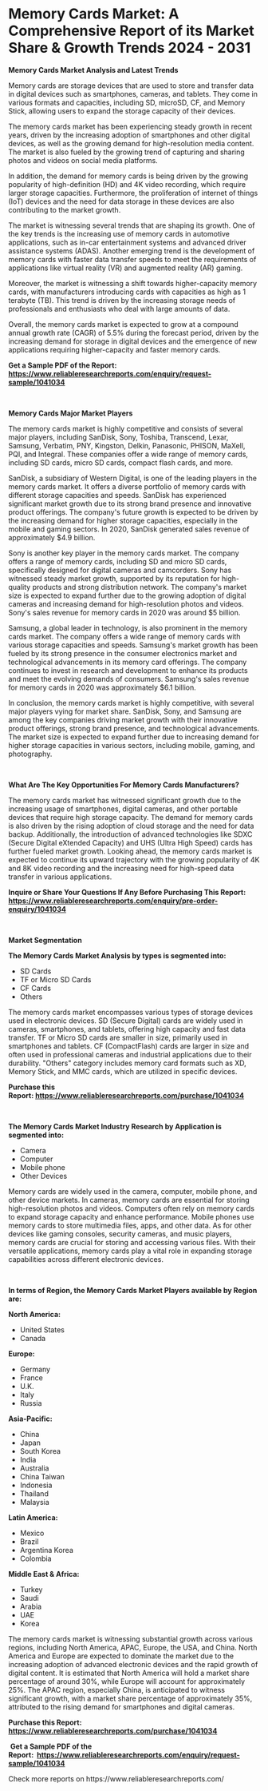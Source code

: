 <p><h1>Memory Cards Market: A Comprehensive Report of its Market Share & Growth Trends 2024 - 2031</h1></p><p><strong>Memory Cards Market Analysis and Latest Trends</strong></p>
<p><p>Memory cards are storage devices that are used to store and transfer data in digital devices such as smartphones, cameras, and tablets. They come in various formats and capacities, including SD, microSD, CF, and Memory Stick, allowing users to expand the storage capacity of their devices.</p><p>The memory cards market has been experiencing steady growth in recent years, driven by the increasing adoption of smartphones and other digital devices, as well as the growing demand for high-resolution media content. The market is also fueled by the growing trend of capturing and sharing photos and videos on social media platforms.</p><p>In addition, the demand for memory cards is being driven by the growing popularity of high-definition (HD) and 4K video recording, which require larger storage capacities. Furthermore, the proliferation of internet of things (IoT) devices and the need for data storage in these devices are also contributing to the market growth.</p><p>The market is witnessing several trends that are shaping its growth. One of the key trends is the increasing use of memory cards in automotive applications, such as in-car entertainment systems and advanced driver assistance systems (ADAS). Another emerging trend is the development of memory cards with faster data transfer speeds to meet the requirements of applications like virtual reality (VR) and augmented reality (AR) gaming.</p><p>Moreover, the market is witnessing a shift towards higher-capacity memory cards, with manufacturers introducing cards with capacities as high as 1 terabyte (TB). This trend is driven by the increasing storage needs of professionals and enthusiasts who deal with large amounts of data.</p><p>Overall, the memory cards market is expected to grow at a compound annual growth rate (CAGR) of 5.5% during the forecast period, driven by the increasing demand for storage in digital devices and the emergence of new applications requiring higher-capacity and faster memory cards.</p></p>
<p><strong>Get a Sample PDF of the Report:&nbsp; <a href="https://www.reliableresearchreports.com/enquiry/request-sample/1041034">https://www.reliableresearchreports.com/enquiry/request-sample/1041034</a></strong></p>
<p>&nbsp;</p>
<p><strong>Memory Cards Major Market Players</strong></p>
<p><p>The memory cards market is highly competitive and consists of several major players, including SanDisk, Sony, Toshiba, Transcend, Lexar, Samsung, Verbatim, PNY, Kingston, Delkin, Panasonic, PHISON, MaXell, PQI, and Integral. These companies offer a wide range of memory cards, including SD cards, micro SD cards, compact flash cards, and more.</p><p>SanDisk, a subsidiary of Western Digital, is one of the leading players in the memory cards market. It offers a diverse portfolio of memory cards with different storage capacities and speeds. SanDisk has experienced significant market growth due to its strong brand presence and innovative product offerings. The company's future growth is expected to be driven by the increasing demand for higher storage capacities, especially in the mobile and gaming sectors. In 2020, SanDisk generated sales revenue of approximately $4.9 billion.</p><p>Sony is another key player in the memory cards market. The company offers a range of memory cards, including SD and micro SD cards, specifically designed for digital cameras and camcorders. Sony has witnessed steady market growth, supported by its reputation for high-quality products and strong distribution network. The company's market size is expected to expand further due to the growing adoption of digital cameras and increasing demand for high-resolution photos and videos. Sony's sales revenue for memory cards in 2020 was around $5 billion.</p><p>Samsung, a global leader in technology, is also prominent in the memory cards market. The company offers a wide range of memory cards with various storage capacities and speeds. Samsung's market growth has been fueled by its strong presence in the consumer electronics market and technological advancements in its memory card offerings. The company continues to invest in research and development to enhance its products and meet the evolving demands of consumers. Samsung's sales revenue for memory cards in 2020 was approximately $6.1 billion.</p><p>In conclusion, the memory cards market is highly competitive, with several major players vying for market share. SanDisk, Sony, and Samsung are among the key companies driving market growth with their innovative product offerings, strong brand presence, and technological advancements. The market size is expected to expand further due to increasing demand for higher storage capacities in various sectors, including mobile, gaming, and photography.</p></p>
<p>&nbsp;</p>
<p><strong>What Are The Key Opportunities For Memory Cards Manufacturers?</strong></p>
<p><p>The memory cards market has witnessed significant growth due to the increasing usage of smartphones, digital cameras, and other portable devices that require high storage capacity. The demand for memory cards is also driven by the rising adoption of cloud storage and the need for data backup. Additionally, the introduction of advanced technologies like SDXC (Secure Digital eXtended Capacity) and UHS (Ultra High Speed) cards has further fueled market growth. Looking ahead, the memory cards market is expected to continue its upward trajectory with the growing popularity of 4K and 8K video recording and the increasing need for high-speed data transfer in various applications.</p></p>
<p><strong>Inquire or Share Your Questions If Any Before Purchasing This Report: <a href="https://www.reliableresearchreports.com/enquiry/pre-order-enquiry/1041034">https://www.reliableresearchreports.com/enquiry/pre-order-enquiry/1041034</a></strong></p>
<p>&nbsp;</p>
<p><strong>Market Segmentation</strong></p>
<p><strong>The Memory Cards Market Analysis by types is segmented into:</strong></p>
<p><ul><li>SD Cards</li><li>TF or Micro SD Cards</li><li>CF Cards</li><li>Others</li></ul></p>
<p><p>The memory cards market encompasses various types of storage devices used in electronic devices. SD (Secure Digital) cards are widely used in cameras, smartphones, and tablets, offering high capacity and fast data transfer. TF or Micro SD cards are smaller in size, primarily used in smartphones and tablets. CF (CompactFlash) cards are larger in size and often used in professional cameras and industrial applications due to their durability. "Others" category includes memory card formats such as XD, Memory Stick, and MMC cards, which are utilized in specific devices.</p></p>
<p><strong>Purchase this Report:&nbsp;<a href="https://www.reliableresearchreports.com/purchase/1041034">https://www.reliableresearchreports.com/purchase/1041034</a></strong></p>
<p>&nbsp;</p>
<p><strong>The Memory Cards Market Industry Research by Application is segmented into:</strong></p>
<p><ul><li>Camera</li><li>Computer</li><li>Mobile phone</li><li>Other Devices</li></ul></p>
<p><p>Memory cards are widely used in the camera, computer, mobile phone, and other device markets. In cameras, memory cards are essential for storing high-resolution photos and videos. Computers often rely on memory cards to expand storage capacity and enhance performance. Mobile phones use memory cards to store multimedia files, apps, and other data. As for other devices like gaming consoles, security cameras, and music players, memory cards are crucial for storing and accessing various files. With their versatile applications, memory cards play a vital role in expanding storage capabilities across different electronic devices.</p></p>
<p>&nbsp;</p>
<p><strong>In terms of Region, the Memory Cards Market Players available by Region are:</strong></p>
<p>
    <p> <strong> North America: </strong>
        <ul>
            <li>United States</li>
            <li>Canada</li>
        </ul>
        </p> 
    <p> <strong> Europe: </strong>
        <ul>
            <li>Germany</li>
            <li>France</li>
            <li>U.K.</li>
            <li>Italy</li>
            <li>Russia</li>
        </ul>
        </p> 
    <p> <strong> Asia-Pacific: </strong>
        <ul>
            <li>China</li>
            <li>Japan</li>
            <li>South Korea</li>
            <li>India</li>
            <li>Australia</li>
            <li>China Taiwan</li>
            <li>Indonesia</li>
            <li>Thailand</li>
            <li>Malaysia</li>
        </ul>
        </p> 
    <p> <strong> Latin America: </strong>
        <ul>
            <li>Mexico</li>
            <li>Brazil</li>
            <li>Argentina Korea</li>
            <li>Colombia</li>
        </ul>
        </p> 
    <p> <strong> Middle East & Africa: </strong>
        <ul>
            <li>Turkey</li>
            <li>Saudi</li>
            <li>Arabia</li>
            <li>UAE</li>
            <li>Korea</li>
        </ul>
    </p>
    </p>
<p><p>The memory cards market is witnessing substantial growth across various regions, including North America, APAC, Europe, the USA, and China. North America and Europe are expected to dominate the market due to the increasing adoption of advanced electronic devices and the rapid growth of digital content. It is estimated that North America will hold a market share percentage of around 30%, while Europe will account for approximately 25%. The APAC region, especially China, is anticipated to witness significant growth, with a market share percentage of approximately 35%, attributed to the rising demand for smartphones and digital cameras.</p></p>
<p><strong>Purchase this Report: <a href="https://www.reliableresearchreports.com/purchase/1041034">https://www.reliableresearchreports.com/purchase/1041034</a></strong></p>
<p>&nbsp;<strong>Get a Sample PDF of the Report:&nbsp;&nbsp;<a href="https://www.reliableresearchreports.com/enquiry/request-sample/1041034">https://www.reliableresearchreports.com/enquiry/request-sample/1041034</a></strong></p>
<p><strong></strong></p>
<p>Check more reports on https://www.reliableresearchreports.com/</p>